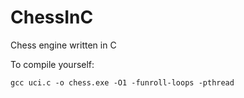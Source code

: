 # ChessInC
Chess engine written in C

To compile yourself:
```
gcc uci.c -o chess.exe -O1 -funroll-loops -pthread
```

